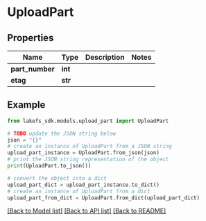 # UploadPart


## Properties

Name | Type | Description | Notes
------------ | ------------- | ------------- | -------------
**part_number** | **int** |  | 
**etag** | **str** |  | 

## Example

```python
from lakefs_sdk.models.upload_part import UploadPart

# TODO update the JSON string below
json = "{}"
# create an instance of UploadPart from a JSON string
upload_part_instance = UploadPart.from_json(json)
# print the JSON string representation of the object
print(UploadPart.to_json())

# convert the object into a dict
upload_part_dict = upload_part_instance.to_dict()
# create an instance of UploadPart from a dict
upload_part_from_dict = UploadPart.from_dict(upload_part_dict)
```
[[Back to Model list]](../README.md#documentation-for-models) [[Back to API list]](../README.md#documentation-for-api-endpoints) [[Back to README]](../README.md)


